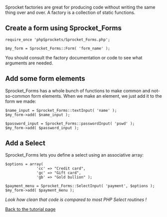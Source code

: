 Sprocket factories are great for producing code without writing the same thing over and over. A factory is a collection of static functions.

## Create a form using Sprocket\_Forms ##

```
require_once 'phpSprockets/Sprocket_Forms.php';

$my_form = Sprocket_Forms::Form( 'form_name' );
```
You should consult the factory documentation or code to see what arguments are needed.

## Add some form elements ##

Sprocket\_Forms has a whole bunch of functions to make common and not-so-common form elements. When we make an element, we just add it to the form we made:

```
$name_input = Sprocket_Forms::textInput( 'name' );
$my_form->add( $name_input );

$password_input = Sprocket_Forms::passwordInput( 'pswd' );
$my_form->add( $password_input );
```


## Add a Select ##

Sprocket\_Forms lets you define a select using an associative array:

```
$options = array( 
              'cc' => "Credit card",
              'gc' => "Gift card",
              'gb' => "Gold bullion" );

$payment_menu = Sprocket_Forms::SelectInput( 'payment', $options );
$my_form->add( $payment_menu );
```

_Look how clean that code is compared to most PHP Select routines !_

[Back to the tutorial page](tutorial.md)